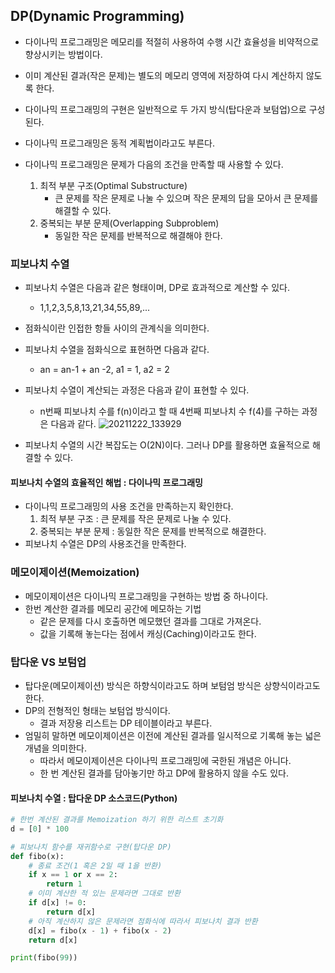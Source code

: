 ## DP(Dynamic Programming)

* 다이나믹 프로그래밍은 메모리를 적절히 사용하여 수행 시간 효율성을 비약적으로 향상시키는 방법이다.
* 이미 계산된 결과(작은 문제)는 별도의 메모리 영역에 저장하여 다시 계산하지 않도록 한다.
* 다이나믹 프로그래밍의 구현은 일반적으로 두 가지 방식(탑다운과 보텀업)으로 구성된다.
* 다이나믹 프로그래밍은 동적 계획법이라고도 부른다.

* 다이나믹 프로그래밍은 문제가 다음의 조건을 만족할 때 사용할 수 있다.
    1. 최적 부분 구조(Optimal Substructure)
        - 큰 문제를 작은 문제로 나눌 수 있으며 작은 문제의 답을 모아서 큰 문제를 해결할 수 있다.
    2. 중복되는 부분 문제(Overlapping Subproblem)
        - 동일한 작은 문제를 반복적으로 해결해야 한다.
    
### 피보나치 수열
* 피보나치 수열은 다음과 같은 형태이며, DP로 효과적으로 계산할 수 있다.
    - 1,1,2,3,5,8,13,21,34,55,89,...

* 점화식이란 인접한 항들 사이의 관계식을 의미한다.
* 피보나치 수열을 점화식으로 표현하면 다음과 같다.
    - an = an-1 + an -2, a1 = 1, a2 = 2

* 피보나치 수열이 계산되는 과정은 다음과 같이 표현할 수 있다.
    - n번째 피보나치 수를 f(n)이라고 할 때 4번째 피보나치 수 f(4)를 구하는 과정은 다음과 같다.
![20211222_133929](https://user-images.githubusercontent.com/45066128/147036861-fe509bb1-e750-4fae-8abe-f4a0ad24baf3.png)
*  피보나치 수열의 시간 복잡도는 O(2N)이다. 그러나 DP를 활용하면 효율적으로 해결할 수 있다.

#### 피보나치 수열의 효율적인 해법 : 다이나믹 프로그래밍
* 다이나믹 프로그래밍의 사용 조건을 만족하는지 확인한다.
    1. 최적 부분 구조 : 큰 문제를 작은 문제로 나눌 수 있다.
    2. 중복되는 부분 문제 : 동일한 작은 문제를 반복적으로 해결한다.
* 피보나치 수열은 DP의 사용조건을 만족한다.

### 메모이제이션(Memoization)
* 메모이제이션은 다이나믹 프로그래밍을 구현하는 방법 중 하나이다.
* 한번 계산한 결과를 메모리 공간에 메모하는 기법
    - 같은 문제를 다시 호출하면 메모했던 결과를 그대로 가져온다.
    - 값을 기록해 놓는다는 점에서 캐싱(Caching)이라고도 한다.

### 탑다운 VS 보텀업
* 탑다운(메모이제이션) 방식은 하향식이라고도 하며 보텀엄 방식은 상향식이라고도 한다.
* DP의 전형적인 형태는 보텀업 방식이다.
    * 결과 저장용 리스트는 DP 테이블이라고 부른다.
* 엄밀히 말하면 메모이제이션은 이전에 계산된 결과를 일시적으로 기록해 놓는 넓은 개념을 의미한다.
    * 따라서 메모이제이션은 다이나믹 프로그래밍에 국한된 개념은 아니다.
    * 한 번 계산된 결과를 담아놓기만 하고 DP에 활용하지 않을 수도 있다.

#### 피보나치 수열 : 탑다운 DP 소스코드(Python)
```python
# 한번 계산된 결과를 Memoization 하기 위한 리스트 초기화
d = [0] * 100

# 피보나치 함수를 재귀함수로 구현(탑다운 DP)
def fibo(x):
    # 종료 조건(1 혹은 2일 때 1을 반환)
    if x == 1 or x == 2:
        return 1
    # 이미 계산한 적 있는 문제라면 그대로 반환
    if d[x] != 0:
        return d[x]
    # 아직 계산하지 않은 문제라면 점화식에 따라서 피보나치 결과 반환
    d[x] = fibo(x - 1) + fibo(x - 2)
    return d[x]

print(fibo(99))
